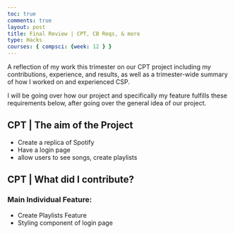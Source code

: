```yaml
---
toc: true
comments: true
layout: post
title: Final Review | CPT, CB Reqs, & more
type: Hacks
courses: { compsci: {week: 12 } }
---
```



A reflection of my work this trimester on our CPT project including my contributions, experience, and results, as well as a trimester-wide summary of how I worked on and experienced CSP.

I will be going over how our project and specifically my feature fulfills these requirements below, after going over the general idea of our project.

## CPT | The aim of the Project

- Create a replica of Spotify
- Have a login page
- allow users to see songs, create playlists

## CPT | What did I contribute?

### Main Individual Feature:
- Create Playlists Feature
- Styling component of login page
